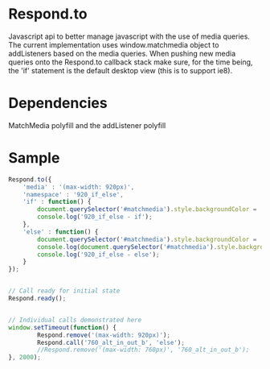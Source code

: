 Respond.to
==========

Javascript api to better manage javascript with the use of media queries. The current implementation uses window.matchmedia object to addListeners based on the media queries. When pushing new media queries onto the Respond.to callback stack make sure, for the time being, the 'if' statement is the default desktop view (this is to support ie8).


Dependencies
==========
MatchMedia polyfill and the addListener polyfill

Sample
==========
````javascript
Respond.to({
	'media' : '(max-width: 920px)',
    'namespace' : '920_if_else',
    'if' : function() {
    	document.querySelector('#matchmedia').style.backgroundColor = '#ff00cc';
        console.log('920_if_else - if');
    },
    'else' : function() {
    	document.querySelector('#matchmedia').style.backgroundColor = '';
        console.log(document.querySelector('#matchmedia').style.backgroundColor);
        console.log('920_if_else - else');
    }
});


// Call ready for initial state
Respond.ready();


// Individual calls demonstrated here
window.setTimeout(function() {
        Respond.remove('(max-width: 920px)');
        Respond.call('760_alt_in_out_b', 'else');
        //Respond.remove('(max-width: 760px)', '760_alt_in_out_b');
}, 2000);
````
